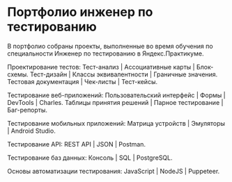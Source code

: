 # Портфолио инженер по тестированию 
В портфолио собраны проекты, выполненные во время обучения по специальности Инженер по тестированию в Яндекс.Практикуме.

Проектирование тестов:
        Тест-анализ | Ассоциативные карты | Блок-схемы.
        Тест-дизайн | Классы эквивалентности | Граничные значения.
        Тестовая документация | Чек-листы | Тест-кейсы.

Тестирование веб-приложений:
        Пользовательский интерфейс | Формы | DevTools | Charles.
        Таблицы принятия решений | Парное тестирование | Баг-репорты.

Тестирование мобильных приложений:
        Матрица устройств | Эмуляторы | Android Studio.

Тестирование API:
        REST API | JSON | Postman.

Тестирование баз данных:
        Консоль | SQL | PostgreSQL.

Основы автоматизации тестирования:
        JavaScript | NodeJS | Puppeteer.
